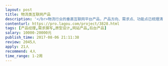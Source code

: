 ```yaml
---                
layout: post       
title: 物流类互联网产品           
description: '</br>物流行业的垂直互联网平台产品，产品方向、需求点、功能点已梳理清楚，现需要请产品大神根据需求设计产品原型，规范需求文档。完成技术开发前的设计工作。</br>'     
contenturl: https://pro.lagou.com/project/3828.html      
tags: [产品经理,需求撰写,原型设计,网站产品,后台产品]            
salary: 10000-20000元          
publish_time: 2017-08-06 21:11:38         
review: 2045人                   
apply: 21人                   
recommend: 4人                   
time_range: 1-2周              
---                 
```

